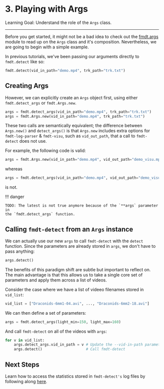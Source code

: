 # 3. Playing with Args

Learning Goal: Understand the role of the `Args` class.

---

Before you get started, it might not be a bad idea to check out the 
[fmdt.args](../reference/args.md) module to read up on the `Args` class and it's 
composition. Nevertheless, we are going to begin with a simple example.

In previous tutorials, we've been passing our arguments directly to 
`fmdt.detect` like so:

```Python
fmdt.detect(vid_in_path="demo.mp4", trk_path="trk.txt")
```

## Creating Args

However, we can explicitly create an `Args` object first, using either 
`fmdt.detect_args` or `fmdt.Args.new`.

```Python
args = fmdt.detect_args(vid_in_path="demo.mp4", trk_path="trk.txt")
args = fmdt.Args.new(vid_in_path="demo.mp4", trk_path="trk.txt")
```

These two calls are semantically equivalent; the difference between 
`Args.new()` and `detect_args()` is that `Args.new` includes extra options for 
`fmdt-log-parser` & `fmdt-visu`, such as `vid_out_path`, that a call to 
`fmdt-detect` does not use.

For example, the following code is valid:

```Python
args = fmdt.Args.new(vid_in_path="demo.mp4", vid_out_path="demo_visu.mp4")
```

whereas 

```Python
args = fmdt.detect_args(vid_in_path="demo.mp4", vid_out_path="demo_visu.mp4") #!!! ERROR !!!# 
```

is not.

!!! danger 

    TODO: The latest is not true anymore because of the `**args` parameter in 
    the `fmdt.detect_args` function.

## Calling `fmdt-detect` from an `Args` instance

We can actually use our new `args` to call `fmdt-detect` with the `detect` 
function. Since the parameters are already stored in `args`, we don't have to 
pass anything:

```Python
args.detect()
```

The benefits of this paradigm shift are subtle but important to reflect on. The 
main advantage is that this allows us to take a single core set of parameters 
and apply them across a list of videos.

Consider the case where we have a list of videeo filenames stored in `vid_list`:

```Python
vid_list = ["Draconids-6mm1-04.avi", ..., "Draconids-6mm2-18.avi"]
```

We can then define a set of parameters:

```Python
args = fmdt.detect_args(light_min=150, light_max=160)
```

And call `fmdt-detect` on all of the videos with `args`:

```Python
for v in vid_list:
    args.detect_args.vid_in_path = v # Update the --vid-in-path parameter
    args.detect()                    # Call fmdt-detect
```

## Next Steps

Learn how to access the statistics stored in `fmdt-detect's` log files by 
following along [here](./4_Retrieving_numerical_results.md).
